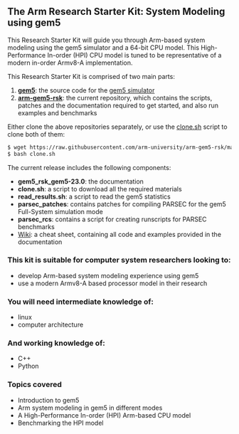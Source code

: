 ## The Arm Research Starter Kit: System Modeling using gem5

This Research Starter Kit will guide you through Arm-based system modeling using the gem5 simulator and a 64-bit CPU model. This High-Performance In-order (HPI) CPU model is tuned to be representative of a modern in-order Armv8-A implementation.

This Research Starter Kit is comprised of two main parts:

1. **[gem5](https://gem5.googlesource.com/public/gem5)**: the source code for the [gem5 simulator](https://www.gem5.org/) 
2. **[arm-gem5-rsk](https://github.com/arm-university/arm-gem5-rsk.git)**: the current repository, which contains the scripts, patches and the documentation required to get started, and also run examples and benchmarks 

Either clone the above repositories separately, or use the [clone.sh](https://raw.githubusercontent.com/arm-university/arm-gem5-rsk/master/clone.sh) script to clone both of them:
```bash
$ wget https://raw.githubusercontent.com/arm-university/arm-gem5-rsk/master/clone.sh
$ bash clone.sh
```

The current release includes the following components:
* **gem5_rsk_gem5-23.0**: the documentation
* **clone.sh**: a script to download all the required materials
* **read_results.sh**: a script to read the gem5 statistics
* **parsec_patches**: contains patches for compiling PARSEC for the gem5 Full-System simulation mode
* **parsec_rcs**: contains a script for creating runscripts for PARSEC benchmarks
* [Wiki](https://github.com/arm-university/arm-gem5-rsk/wiki): a cheat sheet, containing all code and examples provided in the documentation

### This kit is suitable for computer system researchers looking to:
- develop Arm-based system modeling experience using gem5
- use a modern Armv8-A based processor model in their research

### You will need intermediate knowledge of:
- linux
- computer architecture

### And working knowledge of:
- C++
- Python

### Topics covered
- Introduction to gem5
- Arm system modeling in gem5 in different modes
- A High-Performance In-order (HPI) Arm-based CPU model
- Benchmarking the HPI model
